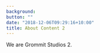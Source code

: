 ```yaml
---
background: 
button: ""
date: "2018-12-06T09:29:16+10:00"
title: About Content 2
---
```


We are Grommit Studios 2.  
